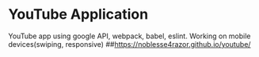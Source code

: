 # YouTube Application
YouTube app using google API, webpack, babel, eslint.
Working on mobile devices(swiping, responsive)
##https://noblesse4razor.github.io/youtube/
